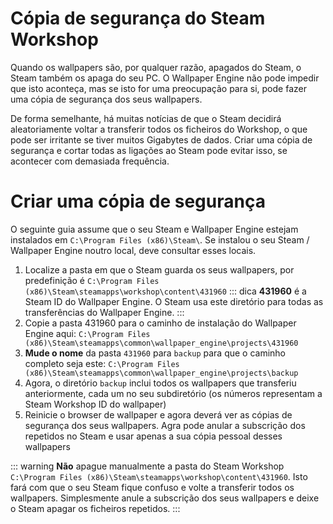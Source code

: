 # Cópia de segurança do Steam Workshop

Quando os wallpapers são, por qualquer razão, apagados do Steam, o Steam também os apaga do seu PC. O Wallpaper Engine não pode impedir que isto aconteça, mas se isto for uma preocupação para si, pode fazer uma cópia de segurança dos seus wallpapers.

De forma semelhante, há muitas notícias de que o Steam decidirá aleatoriamente voltar a transferir todos os ficheiros do Workshop, o que pode ser irritante se tiver muitos Gigabytes de dados. Criar uma cópia de segurança e cortar todas as ligações ao Steam pode evitar isso, se acontecer com demasiada frequência.

# Criar uma cópia de segurança

O seguinte guia assume que o seu Steam e Wallpaper Engine estejam instalados em `C:\Program Files (x86)\Steam\`. Se instalou o seu Steam / Wallpaper Engine noutro local, deve consultar esses locais.

1. Localize a pasta em que o Steam guarda os seus wallpapers, por predefinição é `C:\Program Files (x86)\Steam\steamapps\workshop\content\431960` ::: dica **431960** é a Steam ID do Wallpaper Engine. O Steam usa este diretório para todas as transferências do Wallpaper Engine.
:::
2. Copie a pasta 431960 para o caminho de instalação do Wallpaper Engine aqui: `C:\Program Files (x86)\Steam\steamapps\common\wallpaper_engine\projects\431960`
3. **Mude o nome** da pasta `431960` para `backup` para que o caminho completo seja este: `C:\Program Files (x86)\Steam\steamapps\common\wallpaper_engine\projects\backup`
4. Agora, o diretório `backup` inclui todos os wallpapers que transferiu anteriormente, cada um no seu subdiretório (os números representam a Steam Workshop ID do wallpaper)
5. Reinicie o browser de wallpaper e agora deverá ver as cópias de segurança dos seus wallpapers. Agra pode anular a subscrição dos repetidos no Steam e usar apenas a sua cópia pessoal desses wallpapers

::: warning
**Não** apague manualmente a pasta do Steam Workshop `C:\Program Files (x86)\Steam\steamapps\workshop\content\431960`. Isto fará com que o seu Steam fique confuso e volte a transferir todos os wallpapers. Simplesmente anule a subscrição dos seus wallpapers e deixe o Steam apagar os ficheiros repetidos.
:::